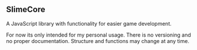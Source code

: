 ## SlimeCore

A JavaScript library with functionality for easier game development.

For now its only intended for my personal usage. There is no versioning and no proper documentation. Structure and functions may change at any time.
